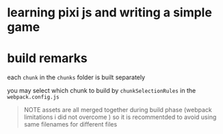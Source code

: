 # learning pixi js and writing a simple game

# build remarks

each `chunk` in the `chunks` folder is built separately

you may select which chunk to build by `chunkSelectionRules` in the `webpack.config.js`

> NOTE assets are all merged together during build phase (webpack limitations i did not overcome )
> so it is recommentded to avoid using same filenames for different files
